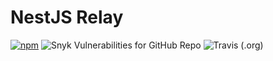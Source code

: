 # NestJS Relay

[![npm](https://img.shields.io/npm/v/nestjs-relay?style=for-the-badge)](https://www.npmjs.com/package/nestjs-relay)
![Snyk Vulnerabilities for GitHub Repo](https://img.shields.io/snyk/vulnerabilities/github/rogerballard/nestjs-relay?style=for-the-badge)
![Travis (.org)](https://img.shields.io/travis/rogerballard/nestjs-relay?style=for-the-badge)
